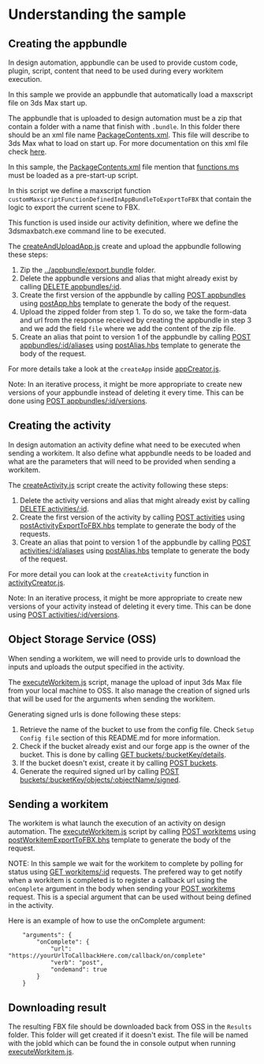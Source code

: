 # Understanding the sample

## Creating the appbundle
In design automation, appbundle can be used to provide custom code, plugin, script, content that need to be used during every workitem execution.

In this sample we provide an appbundle that automatically load a maxscript file on 3ds Max start up. 
 
The appbundle that is uploaded to design automation must be a zip that contain a folder with a name that finish with ```.bundle```.
In this folder there should be an xml file name [PackageContents.xml](../appBundle/export.bundle/PackageContents.xml).  This file will describe to 3ds Max what to load on start up. For more documentation on this xml file check [here](https://help.autodesk.com/view/3DSMAX/2019/ENU/?guid=__developer_writing_plug_ins_packaging_plugins_packagexml_format_html).

In this sample, the [PackageContents.xml](../appBundle/export.bundle/PackageContents.xml) file mention that [functions.ms](../appBundle/export.bundle/Content/functions.ms) must be loaded as a pre-start-up script.

In this script we define a maxscript function ```customMaxscriptFunctionDefinedInAppBundleToExportToFBX``` that contain the logic to export the current scene to FBX.

This function is used inside our activity definition, where we define the 3dsmaxbatch.exe command line to be executed.

The [createAndUploadApp.js](../createAndUploadApp.js) create and upload the appbundle following these steps:
1. Zip the [../appbundle/export.bundle](../appBundle/export.bundle) folder.
2. Delete the appbundle versions and alias that might already exist by calling [DELETE appbundles/:id](https://forge.autodesk.com/en/docs/design-automation/v3/reference/http/appbundles-id-DELETE/).
3. Create the first version of the appbundle by calling [POST appbundles](https://forge.autodesk.com/en/docs/design-automation/v3/reference/http/appbundles-POST/) using [postApp.hbs](../templates/payloads/postApp.hbs) template to generate the body of the request.
4. Upload the zipped folder from step 1.  To do so, we take the form-data and url from the response received by creating the appbundle in step 3 and we add the field ```file``` where we add the content of the zip file.
5. Create an alias that point to version 1 of the appbundle by calling [POST appbundles/:id/aliases](https://forge.autodesk.com/en/docs/design-automation/v3/reference/http/appbundles-id-aliases-POST/) using [postAlias.hbs](../templates/payloads/postAlias.hbs) template to generate the body of the request.

For more details take a look at the ```createApp``` inside [appCreator.js](../lib/appCreator.js).

Note: In an iterative process, it might be more appropriate to create new versions of your appbundle instead of deleting it every time. This can be done using [POST appbundles/:id/versions](https://forge.autodesk.com/en/docs/design-automation/v3/reference/http/appbundles-id-versions-GET/).

## Creating the activity
In design automation an activity define what need to be executed when sending a workitem.  It also define what appbundle needs to be loaded and what are the parameters that will need to be provided when sending a workitem.

The [createActivity.js](../createActivity.js) script create the activity following these steps:
1. Delete the activity versions and alias that might already exist by calling [DELETE activities/:id](https://forge.autodesk.com/en/docs/design-automation/v3/reference/http/activities-id-DELETE/).
2. Create the first version of the activity by calling [POST activities](https://forge.autodesk.com/en/docs/design-automation/v3/reference/http/activities-POST/) using [postActivityExportToFBX.hbs](../templates/payloads/postActivityExportToFBX.hbs) template to generate the body of the requests.
3. Create an alias that point to version 1 of the appbundle by calling [POST activities/:id/aliases](https://forge.autodesk.com/en/docs/design-automation/v3/reference/http/activities-id-aliases-POST/) using [postAlias.hbs](../templates/payloads/postAlias.hbs) template to generate the body of the request.

For more detail you can look at the ```createActivity``` function in [activityCreator.js](../lib/activityCreator.js).

Note: In an iterative process, it might be more appropriate to create new versions of your activity instead of deleting it every time. This can be done using [POST activities/:id/versions](https://forge.autodesk.com/en/docs/design-automation/v3/reference/http/activities-id-versions-POST/).

## Object Storage Service (OSS)
When sending a workitem, we will need to provide urls to download the inputs and uploads the output specified in the activity.

The [executeWorkitem.js](../executeWorkitem.js) script, manage the upload of input 3ds Max file from your local machine to OSS.
It also manage the creation of signed urls that will be used for the arguments when sending the workitem.

Generating signed urls is done following these steps:
1. Retrieve the name of the bucket to use from the config file. Check ```Setup Config file``` section of this README.md for more information.
2. Check if the bucket already exist and our forge app is the owner of the bucket.  This is done by calling [GET buckets/:bucketKey/details](https://forge.autodesk.com/en/docs/data/v2/reference/http/buckets-:bucketKey-details-GET/).
3. If the bucket doesn't exist, create it by calling [POST buckets](https://forge.autodesk.com/en/docs/data/v2/reference/http/buckets-POST/).
4. Generate the required signed url by calling [POST buckets/:bucketKey/objects/:objectName/signed](https://forge.autodesk.com/en/docs/data/v2/reference/http/buckets-:bucketKey-objects-:objectName-signed-POST/).

## Sending a workitem
The workitem is what launch the execution of an activity on design automation. The [executeWorkitem.js](../executeWorkitem.js) script by calling [POST workitems](https://forge.autodesk.com/en/docs/design-automation/v3/reference/http/workitems-POST/) using [postWorkitemExportToFBX.bhs](../templates/payloads/postWorkitemExportToFBX.hbs) template to generate the body of the request.

NOTE: In this sample we wait for the workitem to complete by polling for status using [GET workitems/:id](https://forge.autodesk.com/en/docs/design-automation/v3/reference/http/workitems-id-GET/) requests.  The prefered way to get notify when a workitem is completed is to register a callback url using the ```onComplete``` argument in the body when sending your [POST workitems](https://forge.autodesk.com/en/docs/design-automation/v3/reference/http/workitems-POST/) request.
This is a special argument that can be used without being defined in the activity.

Here is an example of how to use the onComplete argument:
```
    "arguments": {
        "onComplete": {
            "url": "https://yourUrlToCallbackHere.com/callback/on/complete"
            "verb": "post",
            "ondemand": true
        }
    }
```
## Downloading result
The resulting FBX file should be downloaded back from OSS in the ```Results``` folder. This folder will get created if it doesn't exist.  The file will be named with the jobId which can be found the in console output when running [executeWorkitem.js](../executeWorkitem.js). 
